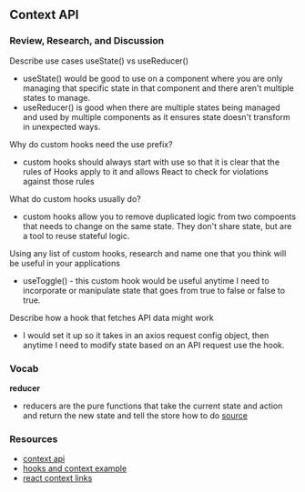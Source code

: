 ## Context API

### Review, Research, and Discussion
Describe use cases useState() vs useReducer()
- useState() would be good to use on a component where you are only managing that specific state in that component and there aren't multiple states to manage.
- useReducer() is good when there are multiple states being managed and used by multiple components as it ensures state doesn't transform in unexpected ways.

Why do custom hooks need the use prefix?
- custom hooks should always start with use so that it is clear that the rules of Hooks apply to it and allows React to check for violations against those rules

What do custom hooks usually do?
- custom hooks allow you to remove duplicated logic from two compoents that needs to change on the same state. They don't share state, but are a tool to reuse stateful logic.

Using any list of custom hooks, research and name one that you think will be useful in your applications
- useToggle() - this custom hook would be useful anytime I need to incorporate or manipulate state that goes from true to false or false to true.

Describe how a hook that fetches API data might work
- I would set it up so it takes in an axios request config object, then anytime I need to modify state based on an API request use the hook.

### Vocab
**reducer**
- reducers are the pure functions that take the current state and action and return the new state and tell the store how to do [source](https://www.geeksforgeeks.org/introduction-to-redux-action-reducers-and-store/)

### Resources
- [context api](https://reactjs.org/docs/context.html)
- [hooks and context example](https://medium.com/swlh/snackbars-in-react-an-exercise-in-hooks-and-context-299b43fd2a2b)
- [react context links](https://github.com/diegohaz/awesome-react-context)